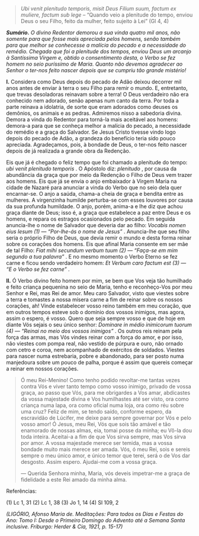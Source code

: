 > *Ubi venit plenitudo temporis, misit Deus Filium suum, factum ex muliere, factum sub lege* – “Quando veio a plenitude do tempo, enviou Deus o seu Filho, feito da mulher, feito sujeito à Lei” (Gl 4, 4)

***Sumário.** O divino Redentor demorou a sua vinda quatro mil anos, não somente para que fosse mais apreciada pelos homens, senão também para que melhor se conhecesse a malícia do pecado e a necessidade do remédio. Chegada que foi a plenitude dos tempos, enviou Deus um arcanjo à Santíssima Virgem e, obtido o consentimento desta, o Verbo se fez homem no seio puríssimo de Maria. Quanto não devemos agradecer ao Senhor o ter-nos feito nascer depois que se cumpriu tão grande mistério!*

**I.** Considera como Deus depois do pecado de Adão deixou decorrer mil anos antes de enviar à terra o seu Filho para remir o mundo. E, entretanto, que trevas desoladoras reinavam sobre a terra! O Deus verdadeiro não era conhecido nem adorado, senão apenas num canto da terra. Por toda a parte reinava a idolatria, de sorte que eram adorados como deuses os demônios, os animais e as pedras. Admiremos nisso a sabedoria divina. Demora a vinda do Redentor para torná-la mais aceitável aos homens: demora-a para que se conheça melhor a malícia do pecado, a necessidade do remédio e a graça do Salvador. Se Jesus Cristo tivesse vindo logo depois do pecado de Adão, a grandeza do benefício teria sido pouco apreciada. Agradeçamos, pois, à bondade de Deus, o ter-nos feito nascer depois de já realizada a grande obra da Redenção.

Eis que já é chegado o feliz tempo que foi chamado a plenitude do tempo: *ubi venit plenitudo temporis* . O Apóstolo diz: *plenitudo* , por causa da abundância da graça que por meio da Redenção o Filho de Deus vem trazer aos homens. Eis que já se envia o anjo embaixador à Virgem Maria na cidade de Nazaré para anunciar a vinda do Verbo que no seio dela quer encarnar-se. O anjo a saúda, chama-a cheia de graça e bendita entre as mulheres. A virgenzinha humilde perturba-se com esses louvores por causa da sua profunda humildade. O anjo, porém, anima-a e lhe diz que achou graça diante de Deus; isso é, a graça que estabelece a paz entre Deus e os homens, e repara os estragos ocasionados pelo pecado. Em seguida anuncia-lhe o nome de Salvador que deveria dar ao filho: *Vocabis nomen eius Iesum (1) — “Por-lhe-ás o nome de Jesus”* . Anuncia-lhe que seu filho seria o próprio Filho de Deus, que devia remir o mundo e desta forma reinar sobre os corações dos homens. Eis que afinal Maria consente em ser mãe de tal Filho: *Fiat mihi secundum verbum tuum (2) — “Faça-se em mim segundo a tua palavra”* . E no mesmo momento o Verbo Eterno se fez carne e ficou sendo verdadeiro homem: *Et Verbum caro factum est (3) — “E o Verbo se fez carne”* .

**II.** Ó Verbo divino feito homem por mim, se bem que Vos veja tão humilhado e feito criança pequenina no seio de Maria, tenho e reconheço-Vos por meu Senhor e Rei, mas Rei de amor. Meu caro Salvador, visto que viestes sobre a terra e tomastes a nossa mísera carne a fim de reinar sobre os nossos corações, ah! Vinde estabelecer vosso reino também em meu coração, que em outros tempos esteve sob o domínio dos vossos inimigos, mas agora, assim o espero, é vosso. Quero que seja sempre vosso e que de hoje em diante Vós sejais o seu único senhor: *Dominare in médio inimicorum tuorum (4) — “Reinai no meio dos vossos inimigos”* . Os outros reis reinam pela força das armas, mas Vós vindes reinar com a força do amor, e por isso, não viestes com pompa real, não vestido de púrpura e ouro, não ornado com cetro e coroa, nem acompanhado de exércitos de soldados. Viestes para nascer numa estrebaria, pobre e abandonado, para ser posto numa manjedoura sobre um pouco de palha, porque é assim que quereis começar a reinar em nossos corações.

> Ó meu Rei-Menino! Como tenho podido revoltar-me tantas vezes contra Vós e viver tanto tempo como vosso inimigo, privado de vossa graça, ao passo que Vós, para me obrigardes a Vos amar, abdicastes da vossa majestade divina e Vos humilhastes até ser visto, ora como criança numa lapa, ora como oficial numa loja, ora como réu sobre uma cruz? Feliz de mim, se tendo saído, conforme espero, da escravidão de Lúcifer, me deixe para sempre governar por Vós e pelo vosso amor! Ó Jesus, meu Rei, Vós que sois tão amável e tão enamorado de nossas almas, eia, tomai posse da minha; eu Vô-la dou toda inteira. Aceitai-a a fim de que Vos sirva sempre, mas Vos sirva por amor. A vossa majestade merece ser temida, mas a vossa bondade muito mais merece ser amada. Vós, ó meu Rei, sois e sereis sempre o meu único amor, e único temor que terei, será o de Vos dar desgosto. Assim espero. Ajudai-me com a vossa graça.
>
> — Querida Senhora minha, Maria, vós deveis impetrar-me a graça de fidelidade a este Rei amado da minha alma.

Referências:

\(1\) Lc 1, 31 (2) Lc 1, 38 (3) Jo 1, 14 (4) Sl 109, 2

*(LIGÓRIO, Afonso Maria de. Meditações: Para todos os Dias e Festas do Ano: Tomo I: Desde o Primeiro Domingo do Advento até a Semana Santa inclusive. Friburgo: Herder & Cia, 1921, p. 15-17)*
